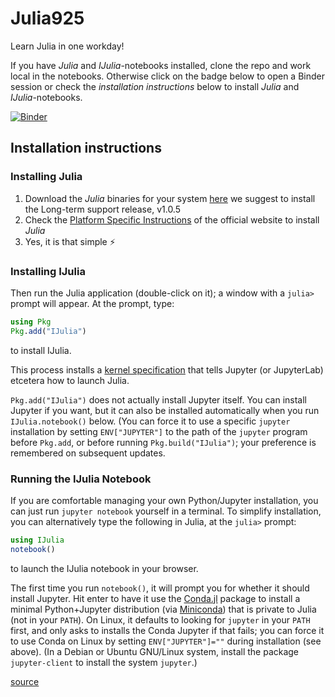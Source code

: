 # Julia925
Learn Julia in one workday!

If you have *Julia* and *IJulia*-notebooks installed, clone the repo and work local in the notebooks. Otherwise click on the badge below to open a Binder session or check the *installation instructions* below to install *Julia* and *IJulia*-notebooks.

[![Binder](https://mybinder.org/badge_logo.svg)](https://mybinder.org/v2/gh/MichielStock/Julia925/master)

## Installation instructions
### Installing Julia
1. Download the *Julia* binaries for your system [here](https://julialang.org/downloads/) we suggest to install the Long-term support release, v1.0.5
2. Check the [Platform Specific Instructions](https://julialang.org/downloads/platform.html) of the official website to install *Julia*
3. Yes, it is that simple :zap:

### Installing IJulia
Then run the Julia application
(double-click on it); a window with a `julia>` prompt will appear.  At
the prompt, type:
```julia
using Pkg
Pkg.add("IJulia")
```
to install IJulia.

This process installs a [kernel specification](https://jupyter-client.readthedocs.io/en/latest/kernels.html#kernelspecs) that tells Jupyter (or JupyterLab) etcetera
how to launch Julia.

`Pkg.add("IJulia")` does not actually install Jupyter itself.
You can install Jupyter if you want, but it can also be installed
automatically when you run `IJulia.notebook()` below.  (You
can force it to use a specific `jupyter` installation by
setting `ENV["JUPYTER"]` to the path of the `jupyter` program
before `Pkg.add`, or before running `Pkg.build("IJulia")`;
your preference is remembered on subsequent updates.

### Running the IJulia Notebook
If you are comfortable managing your own Python/Jupyter installation, you can just run `jupyter notebook` yourself in a terminal. To simplify installation, you can alternatively type the following in Julia, at the `julia>` prompt:
```julia
using IJulia
notebook()
```
to launch the IJulia notebook in your browser.

The first time you run `notebook()`, it will prompt you
for whether it should install Jupyter.  Hit enter to
have it use the [Conda.jl](https://github.com/Luthaf/Conda.jl)
package to install a minimal Python+Jupyter distribution (via
[Miniconda](http://conda.pydata.org/docs/install/quick.html)) that is
private to Julia (not in your `PATH`).
On Linux, it defaults to looking for `jupyter` in your `PATH` first,
and only asks to installs the Conda Jupyter if that fails; you can force
it to use Conda on Linux by setting `ENV["JUPYTER"]=""` during installation (see above).  (In a Debian or Ubuntu  GNU/Linux system, install the package `jupyter-client` to install the system `jupyter`.)

[source](https://raw.githubusercontent.com/JuliaLang/IJulia.jl/master/README.md)